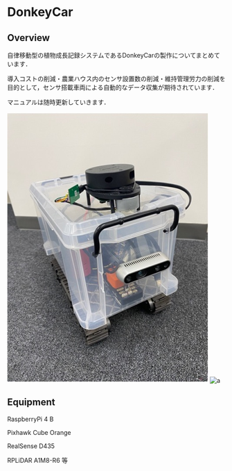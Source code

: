 # DonkeyCar

## Overview

自律移動型の植物成長記録システムであるDonkeyCarの製作についてまとめています．

導入コストの削減・農業ハウス内のセンサ設置数の削減・維持管理労力の削減を目的として，センサ搭載車両による自動的なデータ収集が期待されています．

マニュアルは随時更新していきます．

![a](車両.jpg)
![a](配線.jpg)
## Equipment

RaspberryPi 4 B

Pixhawk Cube Orange

RealSense D435

RPLiDAR A1M8-R6 等



